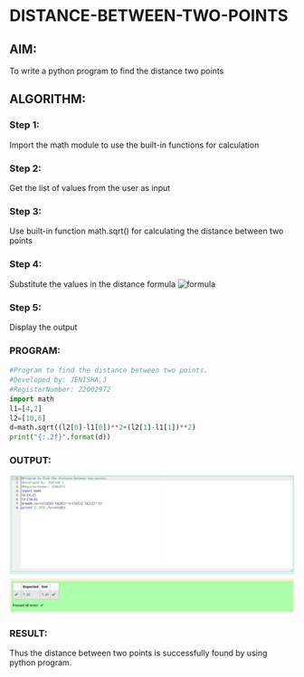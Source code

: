 # DISTANCE-BETWEEN-TWO-POINTS

## AIM:
To write a python program to find the distance two points

## ALGORITHM:
### Step 1: 
Import the math module to use the built-in functions for calculation
### Step 2: 
Get the list of values from the user as input
### Step 3: 
Use built-in function math.sqrt() for calculating the distance between two points
### Step 4: 
Substitute the values in the distance formula  ![formula](/formula.jpg)
### Step 5: 
Display the output
### PROGRAM:
  ```python
#Program to find the distance between two points.
#Developed by: JENISHA.J
#RegisterNumber: 22002972
import math
l1=[4,2]
l2=[10,6]
d=math.sqrt((l2[0]-l1[0])**2+(l2[1]-l1[1])**2)
print("{:.2f}".format(d))
```












### OUTPUT:

![MODEL](distance.png)
### RESULT:

Thus the distance between two points is successfully found by using python program.
